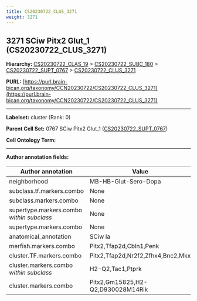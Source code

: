 ```yaml
---
title: CS20230722_CLUS_3271
weight: 3271
---
```

## 3271 SCiw Pitx2 Glut_1 (CS20230722_CLUS_3271)
<b>Hierarchy: </b>
[CS20230722_CLAS_19](../CS20230722_CLAS_19) >
[CS20230722_SUBC_180](../CS20230722_SUBC_180) >
[CS20230722_SUPT_0767](../CS20230722_SUPT_0767) >
[CS20230722_CLUS_3271](../CS20230722_CLUS_3271)

**PURL:** [https://purl.brain-bican.org/taxonomy/CCN20230722/CS20230722_CLUS_3271](https://purl.brain-bican.org/taxonomy/CCN20230722/CS20230722_CLUS_3271)

---


**Labelset:** cluster (Rank: 0)

**Parent Cell Set:** 0767 SCiw Pitx2 Glut_1 ([CS20230722_SUPT_0767](../CS20230722_SUPT_0767))



**Cell Ontology Term:** 

[MARKER GENES.]: #


---

[TRANSFERRED ANNOTATIONS.]: #


[AUTHOR ANNOTATION FIELDS.]: #


**Author annotation fields:**

| Author annotation | Value |
|-------------------|-------|
|neighborhood|MB-HB-Glut-Sero-Dopa|
|subclass.tf.markers.combo|None|
|subclass.markers.combo|None|
|supertype.markers.combo _within subclass_|None|
|supertype.markers.combo|None|
|anatomical_annotation|SCiw la|
|merfish.markers.combo|Pitx2,Tfap2d,Cbln1,Penk|
|cluster.TF.markers.combo|Pitx2,Tfap2d,Nr2f2,Zfhx4,Bnc2,Mkx|
|cluster.markers.combo _within subclass_|H2-Q2,Tac1,Ptprk|
|cluster.markers.combo|Pitx2,Gm15825,H2-Q2,D930028M14Rik|
